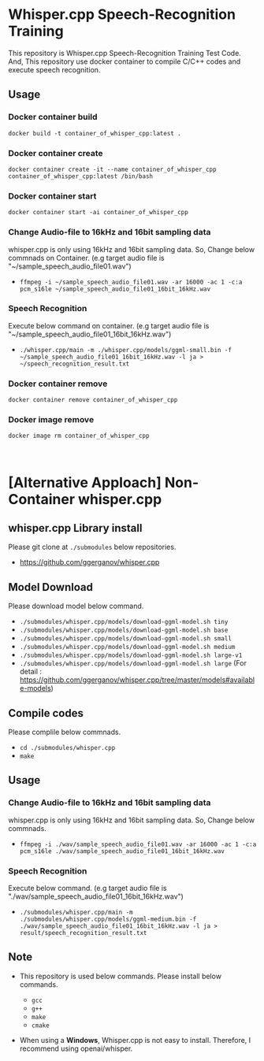 # Whisper.cpp Speech-Recognition Training

This repository is Whisper.cpp Speech-Recognition Training Test Code.
And, This repository use docker container to compile C/C++ codes and execute speech recognition.

## Usage

### Docker container build

`docker build -t container_of_whisper_cpp:latest .`

### Docker container create

`docker container create -it --name container_of_whisper_cpp container_of_whisper_cpp:latest /bin/bash`

### Docker container start

`docker container start -ai container_of_whisper_cpp`

### Change Audio-file to 16kHz and 16bit sampling data

whisper.cpp is only using 16kHz and 16bit sampling data. So, Change below commnads on Container. (e.g target audio file is "~/sample_speech_audio_file01.wav")

- `ffmpeg -i ~/sample_speech_audio_file01.wav -ar 16000 -ac 1 -c:a pcm_s16le ~/sample_speech_audio_file01_16bit_16kHz.wav`

### Speech Recognition

Execute below command on container. (e.g target audio file is "~/sample_speech_audio_file01_16bit_16kHz.wav")

- `./whisper.cpp/main -m ./whisper.cpp/models/ggml-small.bin -f ~/sample_speech_audio_file01_16bit_16kHz.wav -l ja > ~/speech_recognition_result.txt`

### Docker container remove

`docker container remove container_of_whisper_cpp`

### Docker image remove

`docker image rm container_of_whisper_cpp`

<br>

# [Alternative Apploach] Non-Container whisper.cpp

## whisper.cpp Library install

Please git clone at `./submodules` below repositories.

- <https://github.com/ggerganov/whisper.cpp>

## Model Download

Please download model below command.

- `./submodules/whisper.cpp/models/download-ggml-model.sh tiny`
- `./submodules/whisper.cpp/models/download-ggml-model.sh base`
- `./submodules/whisper.cpp/models/download-ggml-model.sh small`
- `./submodules/whisper.cpp/models/download-ggml-model.sh medium`
- `./submodules/whisper.cpp/models/download-ggml-model.sh large-v1`
- `./submodules/whisper.cpp/models/download-ggml-model.sh large`
  (For detail : <https://github.com/ggerganov/whisper.cpp/tree/master/models#available-models>)

## Compile codes

Please complile below commnads.

- `cd ./submodules/whisper.cpp`
- `make`

## Usage

### Change Audio-file to 16kHz and 16bit sampling data

whisper.cpp is only using 16kHz and 16bit sampling data. So, Change below commnads.

- `ffmpeg -i ./wav/sample_speech_audio_file01.wav -ar 16000 -ac 1 -c:a pcm_s16le ./wav/sample_speech_audio_file01_16bit_16kHz.wav`

### Speech Recognition

Execute below command. (e.g target audio file is "./wav/sample_speech_audio_file01_16bit_16kHz.wav")

- `./submodules/whisper.cpp/main -m ./submodules/whisper.cpp/models/ggml-medium.bin -f ./wav/sample_speech_audio_file01_16bit_16kHz.wav -l ja > result/speech_recognition_result.txt`

## Note

- This repository is used below commands. Please install below commands.

  - `gcc`
  - `g++`
  - `make`
  - `cmake`

- When using a **Windows**, Whisper.cpp is not easy to install. Therefore, I recommend using openai/whisper.
